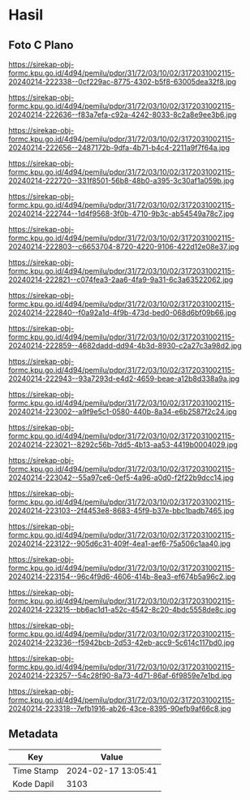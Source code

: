 # Hasil

## Foto C Plano

https://sirekap-obj-formc.kpu.go.id/4d94/pemilu/pdpr/31/72/03/10/02/3172031002115-20240214-222338--0cf229ac-8775-4302-b5f8-63005dea32f8.jpg

https://sirekap-obj-formc.kpu.go.id/4d94/pemilu/pdpr/31/72/03/10/02/3172031002115-20240214-222636--f83a7efa-c92a-4242-8033-8c2a8e9ee3b6.jpg

https://sirekap-obj-formc.kpu.go.id/4d94/pemilu/pdpr/31/72/03/10/02/3172031002115-20240214-222656--2487172b-9dfa-4b71-b4c4-2211a9f7f64a.jpg

https://sirekap-obj-formc.kpu.go.id/4d94/pemilu/pdpr/31/72/03/10/02/3172031002115-20240214-222720--331f8501-56b8-48b0-a395-3c30af1a059b.jpg

https://sirekap-obj-formc.kpu.go.id/4d94/pemilu/pdpr/31/72/03/10/02/3172031002115-20240214-222744--1d4f9568-3f0b-4710-9b3c-ab54549a78c7.jpg

https://sirekap-obj-formc.kpu.go.id/4d94/pemilu/pdpr/31/72/03/10/02/3172031002115-20240214-222803--c6653704-8720-4220-9106-422d12e08e37.jpg

https://sirekap-obj-formc.kpu.go.id/4d94/pemilu/pdpr/31/72/03/10/02/3172031002115-20240214-222821--c074fea3-2aa6-4fa9-9a31-6c3a63522062.jpg

https://sirekap-obj-formc.kpu.go.id/4d94/pemilu/pdpr/31/72/03/10/02/3172031002115-20240214-222840--f0a92a1d-4f9b-473d-bed0-068d6bf09b66.jpg

https://sirekap-obj-formc.kpu.go.id/4d94/pemilu/pdpr/31/72/03/10/02/3172031002115-20240214-222859--4682dadd-dd94-4b3d-8930-c2a27c3a98d2.jpg

https://sirekap-obj-formc.kpu.go.id/4d94/pemilu/pdpr/31/72/03/10/02/3172031002115-20240214-222943--93a7293d-e4d2-4659-beae-a12b8d338a9a.jpg

https://sirekap-obj-formc.kpu.go.id/4d94/pemilu/pdpr/31/72/03/10/02/3172031002115-20240214-223002--a9f9e5c1-0580-440b-8a34-e6b2587f2c24.jpg

https://sirekap-obj-formc.kpu.go.id/4d94/pemilu/pdpr/31/72/03/10/02/3172031002115-20240214-223021--8292c56b-7dd5-4b13-aa53-4419b0004029.jpg

https://sirekap-obj-formc.kpu.go.id/4d94/pemilu/pdpr/31/72/03/10/02/3172031002115-20240214-223042--55a97ce6-0ef5-4a96-a0d0-f2f22b9dcc14.jpg

https://sirekap-obj-formc.kpu.go.id/4d94/pemilu/pdpr/31/72/03/10/02/3172031002115-20240214-223103--2f4453e8-8683-45f9-b37e-bbc1badb7465.jpg

https://sirekap-obj-formc.kpu.go.id/4d94/pemilu/pdpr/31/72/03/10/02/3172031002115-20240214-223122--905d6c31-409f-4ea1-aef6-75a506c1aa40.jpg

https://sirekap-obj-formc.kpu.go.id/4d94/pemilu/pdpr/31/72/03/10/02/3172031002115-20240214-223154--96c4f9d6-4606-414b-8ea3-ef674b5a96c2.jpg

https://sirekap-obj-formc.kpu.go.id/4d94/pemilu/pdpr/31/72/03/10/02/3172031002115-20240214-223215--bb6ac1d1-a52c-4542-8c20-4bdc5558de8c.jpg

https://sirekap-obj-formc.kpu.go.id/4d94/pemilu/pdpr/31/72/03/10/02/3172031002115-20240214-223236--f5942bcb-2d53-42eb-acc9-5c614c117bd0.jpg

https://sirekap-obj-formc.kpu.go.id/4d94/pemilu/pdpr/31/72/03/10/02/3172031002115-20240214-223257--54c28f90-8a73-4d71-86af-6f9859e7e1bd.jpg

https://sirekap-obj-formc.kpu.go.id/4d94/pemilu/pdpr/31/72/03/10/02/3172031002115-20240214-223318--7efb1916-ab26-43ce-8395-90efb9af66c8.jpg


## Metadata

| Key        | Value               |
| ---------- | ------------------- |
| Time Stamp | 2024-02-17 13:05:41 |
| Kode Dapil | 3103                |



